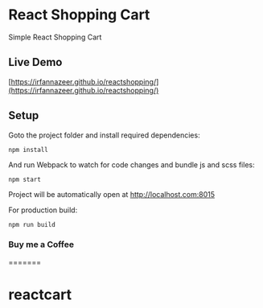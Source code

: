 # React Shopping Cart

Simple React Shopping Cart 

 
## Live Demo

[https://irfannazeer.github.io/reactshopping/](https://irfannazeer.github.io/reactshopping/)

## Setup

Goto the project folder and install required dependencies:

```
npm install
```

And run Webpack to watch for code changes and bundle js and scss files:

```
npm start
```

Project will be automatically open at http://localhost.com:8015

For production build:

```
npm run build
```

### Buy me a Coffee

=======
# reactcart
